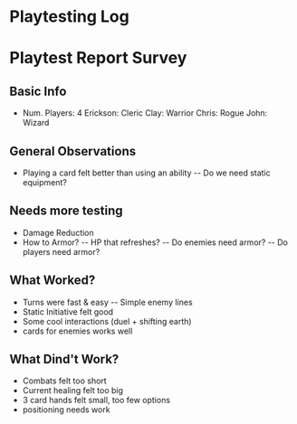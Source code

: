 # Playtesting Log

# Playtest Report Survey

## Basic Info

- Num. Players: 4
Erickson: Cleric
Clay: Warrior
Chris: Rogue
John: Wizard

## General Observations

- Playing a card felt better than using an ability
-- Do we need static equipment?

## Needs more testing

- Damage Reduction
- How to Armor?
-- HP that refreshes?
-- Do enemies need armor?
-- Do players need armor?

## What Worked?

- Turns were fast & easy
-- Simple enemy lines
- Static Initiative felt good
- Some cool interactions (duel + shifting earth)
- cards for enemies works well

## What Dind't Work?

- Combats felt too short
- Current healing felt too big
- 3 card hands felt small, too few options
- positioning needs work
